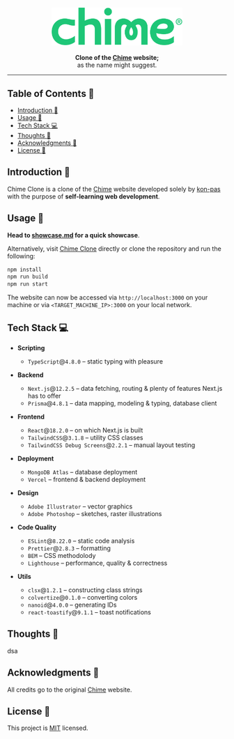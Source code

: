 <p align="center">
  <a href="https://chime-clone.vercel.app/" target="_blank">
    <img
      alt="Chime Clone"
      title="Chime Clone"
      src="/showcase/assets/chime-logo.svg"
      width="300"
      style="max-width: 100%;"
    />
  </a>
  <br /><br />
  <b align="center">
    Clone of the <a href="https://www.chime.com/">Chime</a> website;
  </b>
  <br />
  <span>as the name might suggest.</span>
</p>

---

## Table of Contents 📖 <!-- omit in toc -->

- [Introduction 🔎](#introduction-)
- [Usage 🚀](#usage-)
- [Tech Stack 💻](#tech-stack-)
- [Thoughts 💭](#thoughts-)
- [Acknowledgments 👥](#acknowledgments-)
- [License 📝](#license-)

## Introduction 🔎

Chime Clone is a clone of the [Chime](https://www.chime.com/) website developed
solely by [kon-pas](https://github.com/kon-pas) with the purpose of
**self-learning web development**.

## Usage 🚀

**Head to [showcase.md](/showcase/showcase.md) for a quick showcase**.

Alternatively, visit [Chime Clone](https://chime-clone.vercel.app/) directly or
clone the repository and run the following:

```bash
npm install
npm run build
npm run start
```

The website can now be accessed via `http://localhost:3000` on your machine or
via `<TARGET_MACHINE_IP>:3000` on your local network.

## Tech Stack 💻

- **Scripting**

  - `TypeScript`@`4.8.0` &ndash; static typing with pleasure

- **Backend**

  - `Next.js`@`12.2.5` &ndash; data fetching, routing & plenty of features
    Next.js has to offer
  - `Prisma`@`4.8.1` &ndash; data mapping, modeling & typing, database client

- **Frontend**

  - `React`@`18.2.0` &ndash; on which Next.js is built
  - `TailwindCSS`@`3.1.8` &ndash; utility CSS classes
  - `TailwindCSS Debug Screens`@`2.2.1` &ndash; manual layout testing

- **Deployment**

  - `MongoDB Atlas` &ndash; database deployment
  - `Vercel` &ndash; frontend & backend deployment

- **Design**

  - `Adobe Illustrator` &ndash; vector graphics
  - `Adobe Photoshop` &ndash; sketches, raster illustrations

- **Code Quality**

  - `ESLint`@`8.22.0` &ndash; static code analysis
  - `Prettier`@`2.8.3` &ndash; formatting
  - `BEM` &ndash; CSS methodolody
  - `Lighthouse` &ndash; performance, quality & correctness

- **Utils**

  - `clsx`@`1.2.1` &ndash; constructing class strings
  - `colvertize`@`0.1.0` &ndash; converting colors
  - `nanoid`@`4.0.0` &ndash; generating IDs
  - `react-toastify`@`9.1.1` &ndash; toast notifications

## Thoughts 💭

dsa

## Acknowledgments 👥

All credits go to the original [Chime](https://www.chime.com/) website.

## License 📝

This project is [MIT](/LICENSE.md) licensed.
